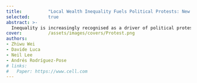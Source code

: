 ```yaml
---
title:          "Local Wealth Inequality Fuels Political Protests: New Big-data Evidence from the Global South"
selected:       true
abstract: >-
  Inequality is increasingly recognised as a driver of political protest in advanced economies, yet its role across the Global South remains poorly understood. In this paper, we study how localised wealth inequality fuels protest dynamics across more than 25,000 subnational administrative units in 88 Global South countries. We assemble novel, fine-grained estimates of relative wealth to construct measures of local wealth inequality, and link them to over 645,000 georeferenced protest events recorded daily from 2014 to 2018. Exploiting variation within subnational regions, we document a robust, positive association between local wealth inequality and protest incidence. This relationship is primarily driven by proximity to the wealthiest, while a strong middle class appears to buffer these effects. The strength of this association is moderated by national context: it is stronger in countries with lower levels of economic development, higher unemployment among individuals with advanced education, weaker regulatory quality and control of corruption, and greater social fractionalisation -- but also where the rule of law and protection of expression are stronger. For a subset of countries, we develop a new measure of `experienced inequality' -- capturing individuals' exposure to wealth disparities in their immediate surroundings -- and show that it is strongly correlated with protest activity, particularly when inequality is measured within smaller, more proximate areas. Our findings reveal that localised, experienced wealth inequality is a powerful but context specific predictor of political protest across the Global South.
cover:          /assets/images/covers/Protest.png
authors:
- Zhiwu Wei
- Davide Luca
- Neil Lee
- Andrés Rodríguez-Pose
# links:
#   Paper: https://www.cell.com
---
```


